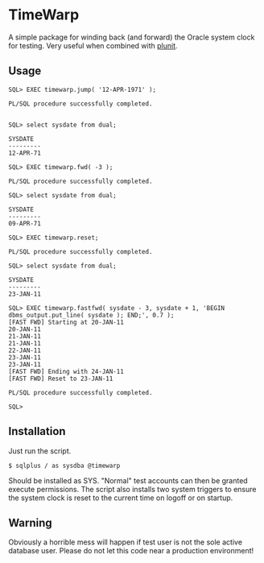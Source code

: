 TimeWarp
=========

A simple package for winding back (and forward) the Oracle system clock for testing.  Very useful when combined with [plunit](http://plunit.com/).


Usage
------

    SQL> EXEC timewarp.jump( '12-APR-1971' );
    
    PL/SQL procedure successfully completed.
    
    
    SQL> select sysdate from dual;

    SYSDATE
    ---------
    12-APR-71
    
    SQL> EXEC timewarp.fwd( -3 );
    
    PL/SQL procedure successfully completed.
    
    SQL> select sysdate from dual;
    
    SYSDATE
    ---------
    09-APR-71
    
    SQL> EXEC timewarp.reset;
    
    PL/SQL procedure successfully completed.
    
    SQL> select sysdate from dual;
    
    SYSDATE
    ---------
    23-JAN-11
    
    SQL> EXEC timewarp.fastfwd( sysdate - 3, sysdate + 1, 'BEGIN dbms_output.put_line( sysdate ); END;', 0.7 );
    [FAST FWD] Starting at 20-JAN-11
    20-JAN-11
    21-JAN-11
    21-JAN-11
    22-JAN-11
    23-JAN-11
    23-JAN-11
    [FAST FWD] Ending with 24-JAN-11
    [FAST FWD] Reset to 23-JAN-11
    
    PL/SQL procedure successfully completed.
    
    SQL> 


Installation
-------------

Just run the script.

    $ sqlplus / as sysdba @timewarp

Should be installed as SYS.  "Normal" test accounts can then be granted execute permissions.  The script also installs two system triggers to ensure the system clock is reset to the current time on logoff or on startup.


Warning
--------

Obviously a horrible mess will happen if test user is not the sole active database user.  Please do not let this code near a production environment!

